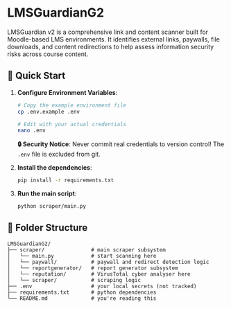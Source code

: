 # LMSGuardianG2

LMSGuardian v2 is a comprehensive link and content scanner built for Moodle-based LMS environments. It identifies external links, paywalls, file downloads, and content redirections to help assess information security risks across course content.

## 🚀 Quick Start

1. **Configure Environment Variables**:

   ```bash
   # Copy the example environment file
   cp .env.example .env
   
   # Edit with your actual credentials
   nano .env
   ```

   **🔒 Security Notice**: Never commit real credentials to version control! The `.env` file is excluded from git.

2. **Install the dependencies**:

   ```bash
   pip install -r requirements.txt
   ```

3. **Run the main script**:

   ```bash
   python scraper/main.py
   ```

## 📁 Folder Structure

```
LMSGuardianG2/
├── scraper/               # main scraper subsystem
│   └── main.py            # start scanning here
│   └── paywall/           # paywall and redirect detection logic
│   └── reportgenerator/   # report generator subsystem
│   └── reputation/        # VirusTotal cyber analyser here
│   └── scraper/           # scraping logic
├── .env                   # your local secrets (not tracked)
├── requirements.txt       # python dependencies
└── README.md              # you're reading this
```
